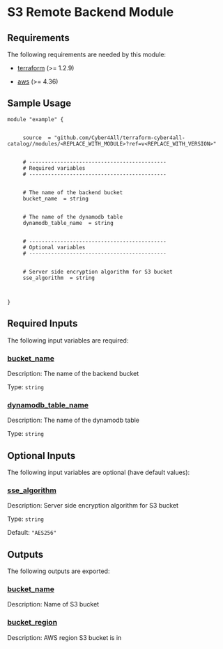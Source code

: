 # S3 Remote Backend Module

<!-- BEGIN_TF_DOCS -->
## Requirements

The following requirements are needed by this module:

- <a name="requirement_terraform"></a> [terraform](#requirement\_terraform) (>= 1.2.9)

- <a name="requirement_aws"></a> [aws](#requirement\_aws) (>= 4.36)
## Sample Usage
```hcl
module "example" {


	 source  = "github.com/Cyber4All/terraform-cyber4all-catalog//modules/<REPLACE_WITH_MODULE>?ref=v<REPLACE_WITH_VERSION>"


	 # --------------------------------------------
	 # Required variables
	 # --------------------------------------------


	 # The name of the backend bucket
	 bucket_name  = string


	 # The name of the dynamodb table
	 dynamodb_table_name  = string


	 # --------------------------------------------
	 # Optional variables
	 # --------------------------------------------


	 # Server side encryption algorithm for S3 bucket
	 sse_algorithm  = string



}
```
## Required Inputs

The following input variables are required:

### <a name="input_bucket_name"></a> [bucket\_name](#input\_bucket\_name)

Description: The name of the backend bucket

Type: `string`

### <a name="input_dynamodb_table_name"></a> [dynamodb\_table\_name](#input\_dynamodb\_table\_name)

Description: The name of the dynamodb table

Type: `string`

## Optional Inputs

The following input variables are optional (have default values):

### <a name="input_sse_algorithm"></a> [sse\_algorithm](#input\_sse\_algorithm)

Description: Server side encryption algorithm for S3 bucket

Type: `string`

Default: `"AES256"`
## Outputs

The following outputs are exported:

### <a name="output_bucket_name"></a> [bucket\_name](#output\_bucket\_name)

Description: Name of S3 bucket

### <a name="output_bucket_region"></a> [bucket\_region](#output\_bucket\_region)

Description: AWS region S3 bucket is in
<!-- END_TF_DOCS -->